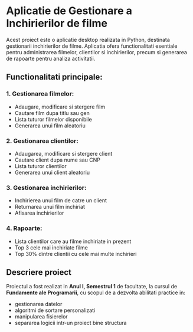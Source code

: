 # Aplicatie de Gestionare a Inchirierilor de filme


  Acest proiect este o aplicatie desktop realizata in Python, destinata gestionarii inchirierilor de filme. Aplicatia ofera functionalitati esentiale pentru administrarea filmelor, clientilor si inchirierilor, precum si generarea de rapoarte pentru analiza activitatii.




## Functionalitati principale:

### 1. Gestionarea filmelor:
-  Adaugare, modificare si stergere film
-  Cautare film dupa titlu sau gen
-  Lista tuturor filmelor disponibile
-  Generarea unui film aleatoriu
      
### 2. Gestionarea clientilor:
-  Adaugarea, modificare si stergere client
-  Cautare client dupa nume sau CNP
-  Lista tuturor clientilor
-  Generarea unui client aleatoriu

### 3. Gestionarea inchirierilor:
-  Inchirierea unui film de catre un client
-  Returnarea unui film inchiriat
-  Afisarea inchirierilor

### 4. Rapoarte:
-  Lista clientilor care au filme inchiriate in prezent
-  Top 3 cele mai inchiriate filme
-  Top 30% dintre clientii cu cele mai multe inchirieri


## Descriere proiect

  Proiectul a fost realizat in **Anul I, Semestrul 1** de facultate, la cursul de **Fundamente ale Programarii**, cu scopul de a dezvolta abilitati practice in: 
-  gestionarea datelor
-  algoritmi de sortare personalizati
-  manipularea fisierelor
-  separarea logicii intr-un proiect bine structura
